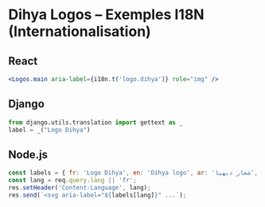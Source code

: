 # Dihya Logos – Exemples I18N (Internationalisation)

## React
```jsx
<Logos.main aria-label={i18n.t('logo.dihya')} role="img" />
```

## Django
```python
from django.utils.translation import gettext as _
label = _("Logo Dihya")
```

## Node.js
```js
const labels = { fr: 'Logo Dihya', en: 'Dihya logo', ar: 'شعار ديهيا', tzm: 'Agan Dihya' };
const lang = req.query.lang || 'fr';
res.setHeader('Content-Language', lang);
res.send(`<svg aria-label="${labels[lang]}" ...`);
```
